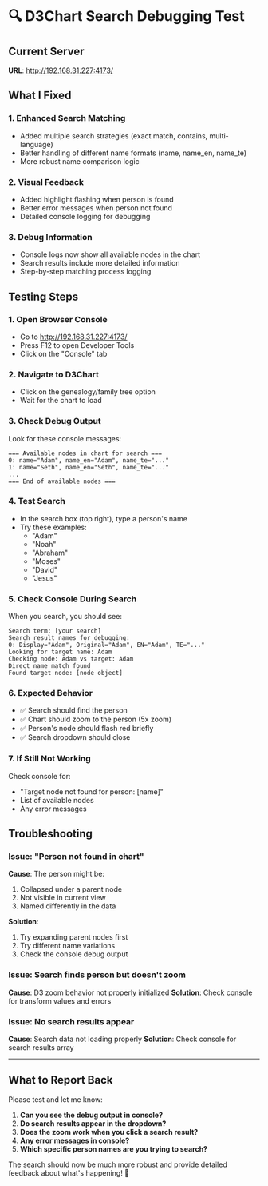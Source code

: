 # 🔍 D3Chart Search Debugging Test

## Current Server
**URL**: http://192.168.31.227:4173/

## What I Fixed

### 1. **Enhanced Search Matching**
- Added multiple search strategies (exact match, contains, multi-language)
- Better handling of different name formats (name, name_en, name_te)
- More robust name comparison logic

### 2. **Visual Feedback**
- Added highlight flashing when person is found
- Better error messages when person not found
- Detailed console logging for debugging

### 3. **Debug Information**
- Console logs now show all available nodes in the chart
- Search results include more detailed information
- Step-by-step matching process logging

## Testing Steps

### 1. **Open Browser Console**
- Go to http://192.168.31.227:4173/
- Press F12 to open Developer Tools
- Click on the "Console" tab

### 2. **Navigate to D3Chart**
- Click on the genealogy/family tree option
- Wait for the chart to load

### 3. **Check Debug Output**
Look for these console messages:
```
=== Available nodes in chart for search ===
0: name="Adam", name_en="Adam", name_te="..."
1: name="Seth", name_en="Seth", name_te="..."
...
=== End of available nodes ===
```

### 4. **Test Search**
- In the search box (top right), type a person's name
- Try these examples:
  - "Adam" 
  - "Noah"
  - "Abraham"
  - "Moses"
  - "David"
  - "Jesus"

### 5. **Check Console During Search**
When you search, you should see:
```
Search term: [your search]
Search result names for debugging:
0: Display="Adam", Original="Adam", EN="Adam", TE="..."
Looking for target name: Adam
Checking node: Adam vs target: Adam
Direct name match found
Found target node: [node object]
```

### 6. **Expected Behavior**
- ✅ Search should find the person
- ✅ Chart should zoom to the person (5x zoom)
- ✅ Person's node should flash red briefly
- ✅ Search dropdown should close

### 7. **If Still Not Working**
Check console for:
- "Target node not found for person: [name]"
- List of available nodes
- Any error messages

## Troubleshooting

### Issue: "Person not found in chart"
**Cause**: The person might be:
1. Collapsed under a parent node
2. Not visible in current view
3. Named differently in the data

**Solution**: 
1. Try expanding parent nodes first
2. Try different name variations
3. Check the console debug output

### Issue: Search finds person but doesn't zoom
**Cause**: D3 zoom behavior not properly initialized
**Solution**: Check console for transform values and errors

### Issue: No search results appear
**Cause**: Search data not loading properly
**Solution**: Check console for search results array

---

## What to Report Back

Please test and let me know:

1. **Can you see the debug output in console?**
2. **Do search results appear in the dropdown?**  
3. **Does the zoom work when you click a search result?**
4. **Any error messages in console?**
5. **Which specific person names are you trying to search?**

The search should now be much more robust and provide detailed feedback about what's happening! 🚀
